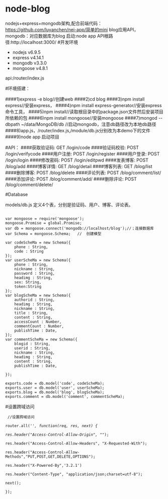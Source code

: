 # node-blog
nodejs+express+mongodb架构,配合前端代码：https://github.com/luyanchen/nej-app/简单的mini blog应用API，
mongodb：对应数据库为blog
启动:node app
API根路径:http://localhost:3000/
#开发环境
<ul>
<li>nodejs v6.9.5</li>
<li>express v4.14.1</li>
<li>mongodb v3.3.0</li>
<li>mongoose v4.8.1</li>
</ul>
api:/router/index.js

#环境搭建：

####1)express -e blog//创建web
####2)cd blog
####3)npm install express//安装express，
####4)npm install express-generator//安装express命令工具，
####5)npm install//读取根目录中的package.json文件然后安装项目所依赖的包
####6)npm install mongoose//安装mongoose
####7)mongod --dbpath ~/data/MongoDB/db //启动mongodb，注意db路径改为本地db路径
####8)app.js，/router/index.js,/module/db.js分别改为本demo下的文件
####9)node app 启动项目

#API：
####获取验证码: GET /login/code
####验证码校验: POST /login/verifycode
####用户注册: POST /login/register
####用户登录: POST /login/login
####修改密码: POST /login/editpwd
####发表博客: POST /blog/add
####博客详情: GET /blog/detail
####博客列表: GET /blog/list
####删除博客: POST /blog/delete
####评论列表: POST /blog/comment/list/
####添加评论: POST /blog/comment/add/
####删除评论: POST /blog/comment/delete/

#Database

models/db.js 定义4个表，分别是验证码、用户、博客、评论表。
<pre><code>
var mongoose = require('mongoose');
mongoose.Promise = global.Promise;
var db = mongoose.connect('mongodb://localhost/blog');//；连接数据库
var Schema = mongoose.Schema;   //  创建模型

var codeScheMa = new Schema({
	phone : String,
	code : String
});
var userScheMa = new Schema({
	phone : String,
	nickname : String,
	password : String,
	headimg : String,
	sex: String,
	token:String
}); 
var blogScheMa = new Schema({
	authorid : String,
	headimg : String,
	nickname : String,
	title : String,
	content : String,
	accessCount : Number,
	commentCount : Number,
	publishTime : Date,
});
var commentScheMa = new Schema({
	blogid : String,
	userid : String,
	nickname : String,
	headimg : String,
	content : String,
	publishTime : Date,

}); 

exports.code = db.model('code', codeScheMa); 
exports.user = db.model('user', userScheMa); 
exports.blog = db.model('blog', blogScheMa); 
exports.comment = db.model('comment', commentScheMa); 
</code></pre>

#设置跨域访问
<code><pre>
//设置跨域访问  
router.all('*', function(req, res, next) {  
    res.header("Access-Control-Allow-Origin", "*");  
    res.header("Access-Control-Allow-Headers", "X-Requested-With");  
    res.header("Access-Control-Allow-Methods","PUT,POST,GET,DELETE,OPTIONS");  
    res.header("X-Powered-By",'3.2.1')  
    res.header("Content-Type", "application/json;charset=utf-8");  
    next();  
}); 
</code></pre>
